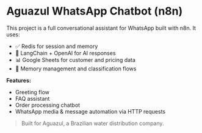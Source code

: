 # Aguazul WhatsApp Chatbot (n8n)

This project is a full conversational assistant for WhatsApp built with n8n. It uses:
- ✅ Redis for session and memory
- 🤖 LangChain + OpenAI for AI responses
- 📊 Google Sheets for customer and pricing data
- 🧠 Memory management and classification flows

**Features:**
- Greeting flow
- FAQ assistant
- Order processing chatbot
- WhatsApp media & message automation via HTTP requests

> Built for Aguazul, a Brazilian water distribution company.
